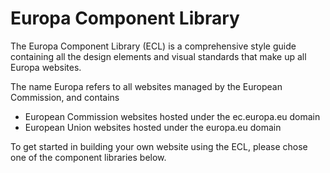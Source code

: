 # Europa Component Library

The Europa Component Library (ECL) is a comprehensive style guide containing all the design elements and visual standards that make up all Europa websites.

The name Europa refers to all websites managed by the European Commission, and contains

- European Commission websites hosted under the ec.europa.eu domain
- European Union websites hosted under the europa.eu domain

To get started in building your own website using the ECL, please chose one of the component libraries below.
